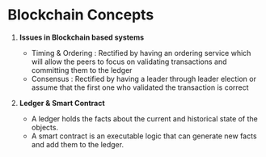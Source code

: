 # Blockchain Concepts

1. **Issues in Blockchain based systems**
    - Timing & Ordering : Rectified by having an ordering service which will allow the peers to focus on validating transactions and committing them to the ledger
    - Consensus : Rectified by having a leader through leader election or assume that the first one who validated the transaction is correct

2. **Ledger & Smart Contract**

    - A ledger holds the facts about the current and historical state of the objects.
    - A smart contract is an executable logic that can generate new facts and add them to the ledger.